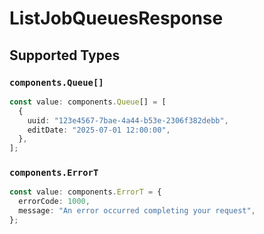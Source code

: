 # ListJobQueuesResponse


## Supported Types

### `components.Queue[]`

```typescript
const value: components.Queue[] = [
  {
    uuid: "123e4567-7bae-4a44-b53e-2306f382debb",
    editDate: "2025-07-01 12:00:00",
  },
];
```

### `components.ErrorT`

```typescript
const value: components.ErrorT = {
  errorCode: 1000,
  message: "An error occurred completing your request",
};
```

